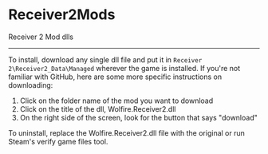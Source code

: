# Receiver2Mods

Receiver 2 Mod dlls

---

To install, download any single dll file and put it in `Receiver 2\Receiver2_Data\Managed` wherever the game is installed.
  If you're not familiar with GitHub, here are some more specific instructions on downloading:
  1) Click on the folder name of the mod you want to download
  2) Click on the title of the dll, Wolfire.Receiver2.dll
  3) On the right side of the screen, look for the button that says "download"

To uninstall, replace the Wolfire.Receiver2.dll file with the original or run Steam's verify game files tool.
